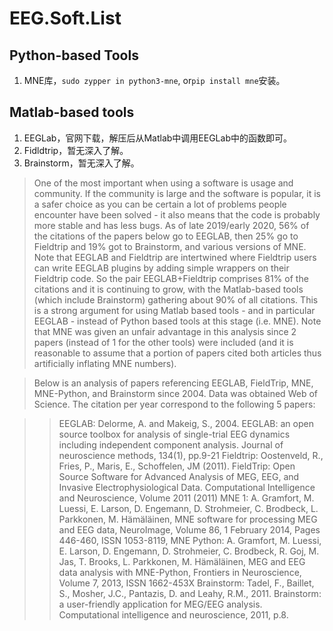 # EEG.Soft.List

## Python-based Tools
1. MNE库，`sudo zypper in python3-mne`, or`pip install mne`安装。  

## Matlab-based tools
1. EEGLab，官网下载，解压后从Matlab中调用EEGLab中的函数即可。  
2. Fidldtrip，暂无深入了解。  
3. Brainstorm，暂无深入了解。  

> One of the most important when using a software is usage and community. If the community is large and the software is popular, it is a safer choice as you can be certain a lot of problems people encounter have been solved - it also means that the code is probably more stable and has less bugs. As of late 2019/early 2020, 56% of the citations of the papers below go to EEGLAB, then 25% go to Fieldtrip and 19% got to Brainstorm, and various versions of MNE. Note that EEGLAB and Fieldtrip are intertwined where Fieldtrip users can write EEGLAB plugins by adding simple wrappers on their Fieldtrip code. So the pair EEGLAB+Fieldtrip comprises 81% of the citations and it is continuing to grow, with the Matlab-based tools (which include Brainstorm) gathering about 90% of all citations. This is a strong argument for using Matlab based tools - and in particular EEGLAB - instead of Python based tools at this stage (i.e. MNE). Note that MNE was given an unfair advantage in this analysis since 2 papers (instead of 1 for the other tools) were included (and it is reasonable to assume that a portion of papers cited both articles thus artificially inflating MNE numbers).

> Below is an analysis of papers referencing EEGLAB, FieldTrip, MNE, MNE-Python, and Brainstorm since 2004. Data was obtained Web of Science. The citation per year correspond to the following 5 papers:

>> EEGLAB: Delorme, A. and Makeig, S., 2004. EEGLAB: an open source toolbox for analysis of single-trial EEG dynamics including independent component analysis. Journal of neuroscience methods, 134(1), pp.9-21
>> Fieldtrip: Oostenveld, R., Fries, P., Maris, E., Schoffelen, JM (2011). FieldTrip: Open Source Software for Advanced Analysis of MEG, EEG, and Invasive Electrophysiological Data. Computational Intelligence and Neuroscience, Volume 2011 (2011)
>> MNE 1: A. Gramfort, M. Luessi, E. Larson, D. Engemann, D. Strohmeier, C. Brodbeck, L. Parkkonen, M. Hämäläinen, MNE software for processing MEG and EEG data, NeuroImage, Volume 86, 1 February 2014, Pages 446-460, ISSN 1053-8119,
>> MNE Python: A. Gramfort, M. Luessi, E. Larson, D. Engemann, D. Strohmeier, C. Brodbeck, R. Goj, M. Jas, T. Brooks, L. Parkkonen, M. Hämäläinen, MEG and EEG data analysis with MNE-Python, Frontiers in Neuroscience, Volume 7, 2013, ISSN 1662-453X
>> Brainstorm: Tadel, F., Baillet, S., Mosher, J.C., Pantazis, D. and Leahy, R.M., 2011. Brainstorm: a user-friendly application for MEG/EEG analysis. Computational intelligence and neuroscience, 2011, p.8.
